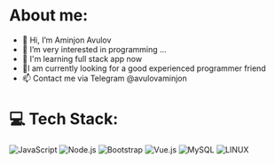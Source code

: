 # About me:
- 👋 Hi, I’m Aminjon Avulov
- 👀 I’m very interested in programming ...
- 🌱 I'm learning full stack app now 
- 💞️I am currently looking for a good experienced programmer friend
- 📫 Contact me via Telegram @avulovaminjon

# 💻 Tech Stack:
![JavaScript](https://img.shields.io/badge/javascript-%23323330.svg?style=for-the-badge&logo=javascript&logoColor=%23F7DF1E) ![Node.js](https://img.shields.io/badge/nodejs-%23323330.svg?style=for-the-badge&logo=nodejs&logoColor=%23F7DF1E) ![Bootstrap](https://img.shields.io/badge/bootstrap-%23563D7C.svg?style=for-the-badge&logo=bootstrap&logoColor=white) ![Vue.js](https://img.shields.io/badge/vuejs-%2335495e.svg?style=for-the-badge&logo=vuedotjs&logoColor=%234FC08D) ![MySQL](https://img.shields.io/badge/mysql-%2300f.svg?style=for-the-badge&logo=mysql&logoColor=white) ![LINUX](https://img.shields.io/badge/Linux-FCC624?style=for-the-badge&logo=linux&logoColor=black)
<!---
avulovaminjon/avulovaminjon is a ✨ special ✨ repository because its `README.md` (this file) appears on your GitHub profile.
You can click the Preview link to take a look at your changes.
--->
